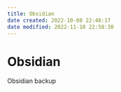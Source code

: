 ```yaml
---
title: Obsidian
date created: 2022-10-08 22:48:17
date modified: 2022-11-10 22:58:30
---
```


# Obsidian

Obsidian backup
